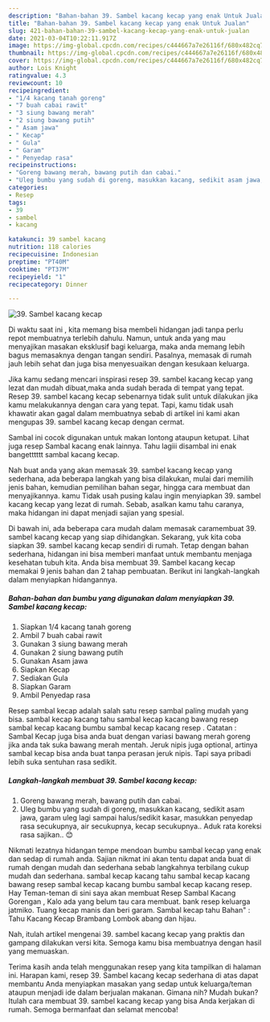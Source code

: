 ```yaml
---
description: "Bahan-bahan 39. Sambel kacang kecap yang enak Untuk Jualan"
title: "Bahan-bahan 39. Sambel kacang kecap yang enak Untuk Jualan"
slug: 421-bahan-bahan-39-sambel-kacang-kecap-yang-enak-untuk-jualan
date: 2021-03-04T10:22:11.917Z
image: https://img-global.cpcdn.com/recipes/c444667a7e26116f/680x482cq70/39-sambel-kacang-kecap-foto-resep-utama.jpg
thumbnail: https://img-global.cpcdn.com/recipes/c444667a7e26116f/680x482cq70/39-sambel-kacang-kecap-foto-resep-utama.jpg
cover: https://img-global.cpcdn.com/recipes/c444667a7e26116f/680x482cq70/39-sambel-kacang-kecap-foto-resep-utama.jpg
author: Lois Knight
ratingvalue: 4.3
reviewcount: 10
recipeingredient:
- "1/4 kacang tanah goreng"
- "7 buah cabai rawit"
- "3 siung bawang merah"
- "2 siung bawang putih"
- " Asam jawa"
- " Kecap"
- " Gula"
- " Garam"
- " Penyedap rasa"
recipeinstructions:
- "Goreng bawang merah, bawang putih dan cabai."
- "Uleg bumbu yang sudah di goreng, masukkan kacang, sedikit asam jawa, garam uleg lagi sampai halus/sedikit kasar, masukkan penyedap rasa secukupnya, air secukupnya, kecap secukupnya.. Aduk rata koreksi rasa sajikan.. 😊"
categories:
- Resep
tags:
- 39
- sambel
- kacang

katakunci: 39 sambel kacang 
nutrition: 118 calories
recipecuisine: Indonesian
preptime: "PT40M"
cooktime: "PT37M"
recipeyield: "1"
recipecategory: Dinner

---
```



![39. Sambel kacang kecap](https://img-global.cpcdn.com/recipes/c444667a7e26116f/680x482cq70/39-sambel-kacang-kecap-foto-resep-utama.jpg)

Di waktu  saat ini , kita memang bisa membeli hidangan jadi tanpa perlu repot membuatnya terlebih dahulu. Namun, untuk anda yang mau menyajikan masakan eksklusif bagi keluarga, maka anda memang lebih bagus memasaknya dengan tangan sendiri. Pasalnya, memasak di rumah jauh lebih sehat dan juga bisa menyesuaikan dengan kesukaan keluarga.

Jika kamu sedang mencari inspirasi resep 39. sambel kacang kecap yang lezat dan mudah dibuat,maka anda sudah berada di tempat yang tepat. Resep 39. sambel kacang kecap  sebenarnya tidak sulit untuk dilakukan jika kamu melakukannya dengan cara yang tepat. Tapi, kamu tidak usah khawatir akan gagal dalam membuatnya 
sebab di artikel ini kami akan mengupas 39. sambel kacang kecap dengan cermat.  

Sambal ini cocok digunakan untuk makan lontong ataupun ketupat. Lihat juga resep Sambal kacang enak lainnya. Tahu lagiii disambal ini enak bangetttttt sambal kacang kecap.

Nah buat anda yang akan memasak 39. sambel kacang kecap yang sederhana, ada beberapa langkah yang bisa dilakukan, mulai dari memilih jenis bahan, kemudian pemilihan bahan segar, hingga cara membuat dan menyajikannya. kamu Tidak usah pusing kalau ingin menyiapkan 39. sambel kacang kecap yang lezat di rumah. Sebab, asalkan kamu  tahu caranya, maka hidangan ini dapat menjadi sajian yang spesial.

Di bawah ini, ada beberapa cara mudah dalam memasak caramembuat 39. sambel kacang kecap yang siap dihidangkan. Sekarang, yuk kita coba siapkan 39. sambel kacang kecap sendiri di rumah. Tetap dengan bahan sederhana, hidangan ini bisa memberi manfaat untuk membantu menjaga kesehatan tubuh kita. Anda bisa membuat 39. Sambel kacang kecap memakai 9 jenis bahan dan 2 tahap pembuatan. Berikut ini langkah-langkah dalam menyiapkan hidangannya.

<!--inarticleads1-->

##### Bahan-bahan dan bumbu yang digunakan dalam menyiapkan 39. Sambel kacang kecap:

1. Siapkan 1/4 kacang tanah goreng
1. Ambil 7 buah cabai rawit
1. Gunakan 3 siung bawang merah
1. Gunakan 2 siung bawang putih
1. Gunakan  Asam jawa
1. Siapkan  Kecap
1. Sediakan  Gula
1. Siapkan  Garam
1. Ambil  Penyedap rasa


Resep sambal kecap adalah salah satu resep sambal paling mudah yang bisa. sambal kecap kacang tahu sambal kecap kacang bawang resep sambal kecap kacang bumbu sambal kecap kacang resep . Catatan : Sambal Kecap juga bisa anda buat dengan variasi bawang merah goreng jika anda tak suka bawang merah mentah. Jeruk nipis juga optional, artinya sambal kecap bisa anda buat tanpa perasan jeruk nipis. Tapi saya pribadi lebih suka sentuhan rasa sedikit. 

<!--inarticleads2-->

##### Langkah-langkah membuat 39. Sambel kacang kecap:

1. Goreng bawang merah, bawang putih dan cabai.
1. Uleg bumbu yang sudah di goreng, masukkan kacang, sedikit asam jawa, garam uleg lagi sampai halus/sedikit kasar, masukkan penyedap rasa secukupnya, air secukupnya, kecap secukupnya.. Aduk rata koreksi rasa sajikan.. 😊


Nikmati lezatnya hidangan tempe mendoan bumbu sambal kecap yang enak dan sedap di rumah anda. Sajian nikmat ini akan tentu dapat anda buat di rumah dengan mudah dan sederhana sebab langkahnya terbilang cukup mudah dan sederhana. sambal kecap kacang tahu sambal kecap kacang bawang resep sambal kecap kacang bumbu sambal kecap kacang resep. Hay Teman-teman di sini saya akan membuat Resep Sambal Kacang Gorengan , Kalo ada yang belum tau cara membuat. bank resep keluarga jatmiko. Tuang kecap manis dan beri garam. Sambal kecap tahu Bahan&#34; : Tahu Kacang Kecap Brambang Lombok abang dan hijau. 

Nah, itulah artikel mengenai  39. sambel kacang kecap  yang praktis dan gampang dilakukan versi kita. Semoga kamu bisa membuatnya dengan hasil yang memuaskan. 

Terima kasih anda telah menggunakan resep yang kita tampilkan di halaman ini. Harapan kami, resep  39. Sambel kacang kecap sederhana di atas dapat membantu Anda menyiapkan masakan yang sedap untuk keluarga/teman ataupun menjadi ide dalam berjualan makanan. Gimana nih? Mudah bukan? Itulah cara membuat 39. sambel kacang kecap yang bisa Anda kerjakan di rumah. Semoga bermanfaat dan selamat mencoba!

